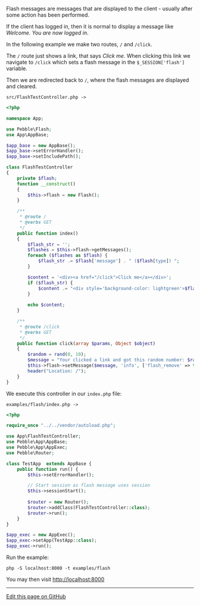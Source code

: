 Flash messages are messages that are displayed to the client -
usually after some action has been performed. 

If the client has logged in, then it is normal to display 
a message like *Welcome. You are now logged in*.

In the following example we make two routes, `/` and `/click`. 

The `/` route just shows a link, that says *Click me*. When 
clicking this link we navigate to `/click` which sets a flash message
in the `$_SESSION['flash']` variable. 

Then we are redirected back to `/`, where the flash messages are 
displayed and cleared.  

```src/FlashTestController.php ->```

~~~php
<?php

namespace App;

use Pebble\Flash;
use App\AppBase;

$app_base = new AppBase();
$app_base->setErrorHandler();
$app_base->setIncludePath();

class FlashTestController
{
    private $flash;
    function __construct()
    {
        $this->flash = new Flash();
    }

    /**
     * @route /
     * @verbs GET
     */
    public function index()
    {
        $flash_str = '';
        $flashes = $this->flash->getMessages();
        foreach ($flashes as $flash) {
            $flash_str .= $flash['message'] . " ($flash[type]) ";
        }

        $content = '<div><a href="/click">Click me</a></div>';
        if ($flash_str) {
            $content .= "<div style='background-color: lightgreen'>$flash_str</div>";
        }
        
        echo $content;
    }

    /**
     * @route /click
     * @verbs GET
     */
    public function click(array $params, Object $object)
    {
        $random = rand(0, 10);
        $message = "Your clicked a link and got this random number: $random";
        $this->flash->setMessage($message, 'info', ['flash_remove' => true]);
        header("Location: /");
    }
}

~~~

We execute this controller in our `index.php` file: 

```examples/flash/index.php ->```

~~~php
<?php

require_once "../../vendor/autoload.php";

use App\FlashTestController;
use Pebble\App\AppBase;
use Pebble\App\AppExec;
use Pebble\Router;

class TestApp  extends AppBase {
    public function run() {
        $this->setErrorHandler();

        // Start session as flash message uses session
        $this->sessionStart();
        
        $router = new Router();
        $router->addClass(FlashTestController::class);
        $router->run();
    }
}

$app_exec = new AppExec();
$app_exec->setApp(TestApp::class);
$app_exec->run();

~~~

Run the example: 

    php -S localhost:8000 -t examples/flash

You may then visit [http://localhost:8000](http://localhost:8000)



<hr /><a href='https://github.com/diversen/pebble-framework-docs/blob/main/src-docs/910-Flash.md'>Edit this page on GitHub</a>